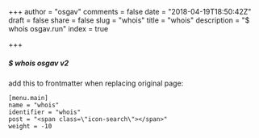 +++
author = "osgav"
comments = false
date = "2018-04-19T18:50:42Z"
draft = false
share = false
slug = "whois"
title = "whois"
description = "$ whois osgav.run"
index = true


+++

##### $ whois osgav v2

add this to frontmatter when replacing original page:

```
[menu.main]
name = "whois"
identifier = "whois"
post = "<span class=\"icon-search\"></span>"
weight = -10
```

